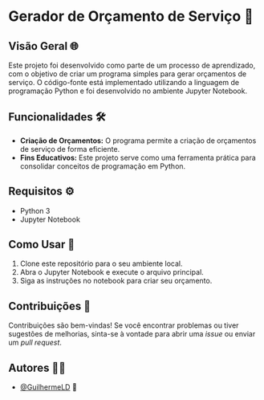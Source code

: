 # Gerador de Orçamento de Serviço 💼

## Visão Geral 🌐
Este projeto foi desenvolvido como parte de um processo de aprendizado, com o objetivo de criar um programa simples para gerar orçamentos de serviço. O código-fonte está implementado utilizando a linguagem de programação Python e foi desenvolvido no ambiente Jupyter Notebook.

## Funcionalidades 🛠️
- **Criação de Orçamentos:** O programa permite a criação de orçamentos de serviço de forma eficiente.
- **Fins Educativos:** Este projeto serve como uma ferramenta prática para consolidar conceitos de programação em Python.

## Requisitos ⚙️
- Python 3
- Jupyter Notebook

## Como Usar 🚀
1. Clone este repositório para o seu ambiente local.
2. Abra o Jupyter Notebook e execute o arquivo principal.
3. Siga as instruções no notebook para criar seu orçamento.

## Contribuições 🤝
Contribuições são bem-vindas! Se você encontrar problemas ou tiver sugestões de melhorias, sinta-se à vontade para abrir uma *issue* ou enviar um *pull request*.

## Autores 👨‍💻
- [@GuilhermeLD](https://github.com/GuilhermeLD) 🚀
